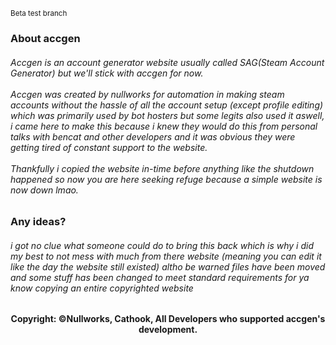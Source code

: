<small>Beta test branch</small>
<!-- 
ACCGEN COPYRIGHT TO NULLWORKS,
  All files and newly created files are all owned by nullworks 
  if they ever decide to bring back accgen this website will be liable for
  shutdown since it's practically a copy of accgen.

  Legal Team: Nullworks,   Archive Owner: IWiso
-->
<h3> About accgen </h3>
<h6> 
   Accgen is an account generator website usually called SAG(Steam Account Generator) but we'll stick with accgen for now.
  <br> <br>
  Accgen was created by nullworks for automation in making steam accounts without the hassle of all the account setup (except profile editing) which was primarily used by bot hosters but some legits also used it aswell, i came here to make this because i knew they would do this from personal talks with bencat and other developers and it was obvious they were getting tired of constant support to the website.
  <br><br>
  Thankfully i copied the website in-time before anything like the shutdown happened so now you are here seeking refuge because a simple website is now down lmao.
</h6>
<h3> Any ideas? </h3>
<h6>
  i got no clue what someone could do to bring this back which is why i did my best to not mess with much from there website (meaning you can edit it like the day the website still existed) altho be warned files have been moved and some stuff has been changed to meet standard requirements for ya know <i>copying an entire copyrighted website</i>
</h6>
<div align="center"><b>
  Copyright: &copy;Nullworks, Cathook, All Developers who supported accgen's development.
</b></div>
